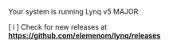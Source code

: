Your system is running Lynq v5 MAJOR

[ i ] Check for new releases at **https://github.com/elemenom/lynq/releases**